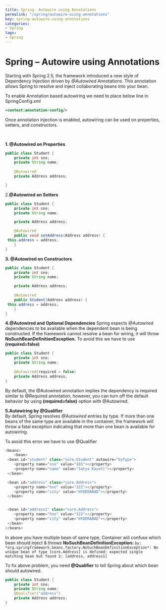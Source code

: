 ```yaml
---
title: Spring- Autowire using Annotations
permalink: "/spring/autowire-using-annotations"
key: spring-autowire-using-annotations
categories:
- Spring
tags:
- Spring
---
```


Spring – Autowire using Annotations
=====================================

Starting with Spring 2.5, the framework introduced a new style of Dependency
Injection driven by *@Autowired* Annotations. This annotation allows Spring to
resolve and inject collaborating beans into your bean.

To enable Annotation based autowiring we need to place below line in
SpringConfig.xml

```xml
<context:annotation-config/>
```
Once annotation injection is enabled, autowiring can be used on properties,
setters, and constructors.

<br>

**1. @Autowired on Properties**
```java
public class Student {	 
	private int sno;
	private String name;
	
	@Autowired
	private Address address;

}
```


2.**@Autowired on Setters**
```java
public class Student {
	private int sno;
	private String name;

	private Address address;

	@Autowired
	public void setAddress(Address address) {
 this.address = address;
	}
}
```

**3. @Autowired on Constructors**
```java
public class Student {
	private int sno;
	private String name;

	private Address address;
	
	@Autowired
	public Student(Address address) { 
 this.address = address;
	}	 
}
```


**4.@Autowired and Optional Dependencies**
Spring expects *@Autowired* dependencies to be available when the dependent
bean is being constructed. If the framework cannot resolve a bean for wiring, it
will throw **NoSuchBeanDefinitionException.** To avoid this we have to use
**(required=false)** 
```java
public class Student {	 
	private int sno;
	private String name;
	
	@Autowired(required = false)
	private Address address;
}
```

By default, the @Autowired annotation implies the dependency is required
similar to @Required annotation, however, you can turn off the default behavior
by using **(required=false)** option with @Autowired.



**5.Autowiring by @Qualifier**  
By default, Spring resolves *@Autowired* entries by type. If more than one
beans of the same type are available in the container, the framework will throw
a fatal exception indicating that more than one bean is available for
autowiring.

To avoid this error we have to use @Qualifier
```java
<beans>
	<bean>
 <bean id="student" class="core.Student" autowire="byType">
 	<property name="sno" value="101"></property>
 	<property name="name" value="Satya Kaveti"></property>
 </bean>

 <bean id="address" class="core.Address">
 	<property name="hno" value="322"></property>
 	<property name="city" value="HYDERABAD"></property>
 </bean>


 <bean id="address1" class="core.Address">
 	<property name="hno" value="322"></property>
 	<property name="city" value="HYDERABAD"></property>
 </bean>
</beans>
```

In above you have multiple bean of same type, Container will confuse which bean
should inject & throws **NoSuchBeanDefinitionException:**
`by: *org.springframework.beans.factory.NoSuchBeanDefinitionException*: No unique
bean of type [core.Address] is defined: expected single matching bean but found
2: [address, address1]`

To fix above problem, you need **@Qualifier** to tell Spring about which bean
should autowired.
```java
public class Student {
	private int sno;
	private String name;
	@Qualifier("address")
	private Address address;
}
```
